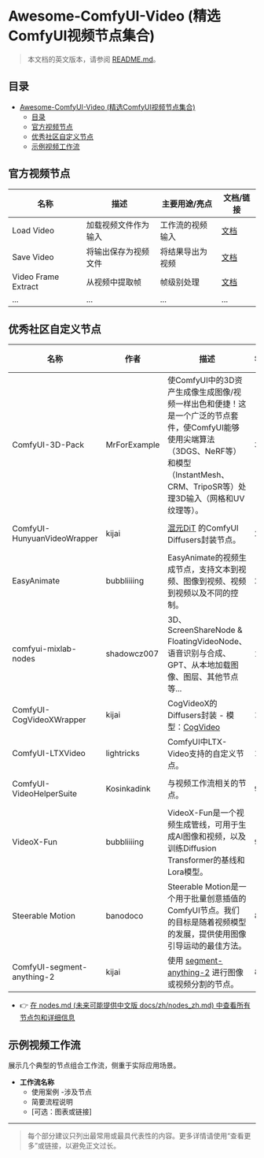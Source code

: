 # Awesome-ComfyUI-Video (精选ComfyUI视频节点集合)

> 本文档的英文版本，请参阅 [README.md](README.md)。

## 目录

- [Awesome-ComfyUI-Video (精选ComfyUI视频节点集合)](#awesome-comfyui-video-精选comfyui视频节点集合)
  - [目录](#目录)
  - [官方视频节点](#官方视频节点)
  - [优秀社区自定义节点](#优秀社区自定义节点)
  - [示例视频工作流](#示例视频工作流)

## 官方视频节点

| 名称                | 描述                       | 主要用途/亮点             | 文档/链接 |
| ------------------- | -------------------------- | ------------------------- | --------- |
| Load Video          | 加载视频文件作为输入         | 工作流的视频输入          | [文档](#)  |
| Save Video          | 将输出保存为视频文件         | 将结果导出为视频          | [文档](#)  |
| Video Frame Extract | 从视频中提取帧             | 帧级别处理                | [文档](#)  |
| ...                 | ...                        | ...                       | ...       |

## 优秀社区自定义节点

| 名称                        | 作者         | 描述                                                                                                                                                                                                                                                                                | Stars | 最后更新时间        | 仓库                                                                  | 详细文档                                                     |
| --------------------------- | ------------ | --------------------------------------------------------------------------------------------------------------------------------------------------------------------------------------------------------------------------------------------------------------------------------------- | ----- | ------------------- | ----------------------------------------------------------------- | ------------------------------------------------------------ |
| ComfyUI-3D-Pack             | MrForExample | 使ComfyUI中的3D资产生成像生成图像/视频一样出色和便捷！这是一个广泛的节点套件，使ComfyUI能够使用尖端算法（3DGS、NeRF等）和模型（InstantMesh、CRM、TripoSR等）处理3D输入（网格和UV纹理等）。                                                                                             | 3007  | 2025-01-24 18:41:37 | [GitHub](https://github.com/MrForExample/ComfyUI-3D-Pack)         | ...                                                          |
| ComfyUI-HunyuanVideoWrapper | kijai        | [混元DiT](https://github.com/Tencent/HunyuanVideo) 的ComfyUI Diffusers封装节点。                                                                                                                                                                                                        | 2350  | 2025-03-30 16:48:09 | [GitHub](https://github.com/kijai/ComfyUI-HunyuanVideoWrapper)    | [Details](docs/zh/custom_nodes/hunyuanvideowrapper.md)                                                          |
| EasyAnimate                 | bubbliiiing  | EasyAnimate的视频生成节点，支持文本到视频、图像到视频、视频到视频以及不同的控制。                                                                                                                                                                                                             | 2130  | 2025-03-06 11:41:28 | [GitHub](https://github.com/aigc-apps/EasyAnimate)                | [Details](docs/zh/custom_nodes/easyanimate.md)                                                          |
| comfyui-mixlab-nodes        | shadowcz007  | 3D、ScreenShareNode & FloatingVideoNode、语音识别与合成、GPT、从本地加载图像、图层、其他节点等...                                                                                                                                                                                             | 1574  | 2025-02-05 10:24:45 | [GitHub](https://github.com/shadowcz007/comfyui-mixlab-nodes)     | ...                                                          |
| ComfyUI-CogVideoXWrapper    | kijai        | CogVideoX的Diffusers封装 - 模型：[CogVideo](https://github.com/THUDM/CogVideo)                                                                                                                                                                                                          | 1476  | 2025-02-17 00:48:16 | [GitHub](https://github.com/kijai/ComfyUI-CogVideoXWrapper)       | ...                                                          |
| ComfyUI-LTXVideo            | lightricks   | ComfyUI中LTX-Video支持的自定义节点。                                                                                                                                                                                                                                                      | 1036  | 2025-04-17 15:21:00 | [GitHub](https://github.com/Lightricks/ComfyUI-LTXVideo)          | ...                                                          |
| ComfyUI-VideoHelperSuite    | Kosinkadink  | 与视频工作流相关的节点。                                                                                                                                                                                                                                                                  | 939   | 2025-04-18 18:54:23 | [GitHub](https://github.com/Kosinkadink/ComfyUI-VideoHelperSuite) | [详情](docs/zh/custom_nodes/videohelpersuite.md)             |
| VideoX-Fun                  | bubbliiiing  | VideoX-Fun是一个视频生成管线，可用于生成AI图像和视频，以及训练Diffusion Transformer的基线和Lora模型。                                                                                                                                                                                     | 914   | 2025-04-18 03:01:53 | [GitHub](https://github.com/aigc-apps/VideoX-Fun)                 | ...                                                          |
| Steerable Motion            | banodoco     | Steerable Motion是一个用于批量创意插值的ComfyUI节点。我们的目标是随着视频模型的发展，提供使用图像引导运动的最佳方法。                                                                                                                                                                         | 881   | 2024-06-15 23:01:54 | [GitHub](https://github.com/banodoco/steerable-motion)            | ...                                                          |
| ComfyUI-segment-anything-2  | kijai        | 使用 [segment-anything-2](https://github.com/facebookresearch/segment-anything-2) 进行图像或视频分割的节点。                                                                                                                                                                          | 867   | 2025-03-19 09:40:37 | [GitHub](https://github.com/kijai/ComfyUI-segment-anything-2)     | ...                                                          |

- 👉 [在 nodes.md (未来可能提供中文版 docs/zh/nodes_zh.md) 中查看所有节点包和详细信息](docs/nodes.md)

## 示例视频工作流
展示几个典型的节点组合工作流，侧重于实际应用场景。

- **工作流名称**
  - 使用案例
  -涉及节点
  - 简要流程说明
  - [可选：图表或链接]

---

> 每个部分建议只列出最常用或最具代表性的内容。更多详情请使用“查看更多”或链接，以避免正文过长。
